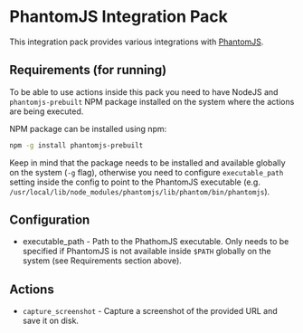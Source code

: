 # PhantomJS Integration Pack

This integration pack provides various integrations with
[PhantomJS](http://phantomjs.org/).

## Requirements (for running)

To be able to use actions inside this pack you need to have NodeJS and ``phantomjs-prebuilt``
NPM package installed on the system where the actions are being executed.

NPM package can be installed using npm:

```bash
npm -g install phantomjs-prebuilt
```

Keep in mind that the package needs to be installed and available globally on the system (``-g``
flag), otherwise you need to configure ``executable_path`` setting inside the config to point
to the PhantomJS executable (e.g.
``/usr/local/lib/node_modules/phantomjs/lib/phantom/bin/phantomjs``).

## Configuration

* executable_path - Path to the PhathomJS executable. Only needs to be specified if PhantomJS
  is not available inside ``$PATH`` globally on the system (see Requirements section above).

## Actions

* ``capture_screenshot`` - Capture a screenshot of the provided URL and save it on disk.
